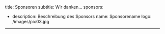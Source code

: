 title: Sponsoren
subtitle: Wir danken...
sponsors:
  - description: Beschreibung des Sponsors
    name: Sponsorename
    logo: /images/pic03.jpg
---
